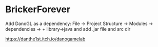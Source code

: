 # BrickerForever
Add DanoGL as a dependency:
File -> Project Structure -> Modules -> dependencies -> + library->java
and add .jar file and src dir

https://danthe1st.itch.io/danogamelab
